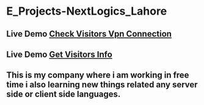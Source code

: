 # E_Projects-NextLogics_Lahore

## Live Demo  [Check Visitors Vpn Connection](https://restapis89.000webhostapp.com/)

## Live Demo  [Get Visitors Info](https://restapis89.000webhostapp.com/testing.php)

## This is my company where i am working in free time i also learning new things related any server side or client side languages.
